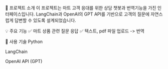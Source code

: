 📌 프로젝트 소개
이 프로젝트는 마트 고객 응대를 위한 상담 챗봇과 번역기능을 가진 인터페이스입니다.
LangChain과 OpenAI의 GPT API를 기반으로 고객의 질문에 자연스럽게 답변할 수 있도록 설계되었습니다.

💡 주요 기능
✅ 마트 상품 관련 질문 응답
✅ 텍스트, pdf 파일 업로드 -> 번역

🧰 사용 기술
Python

LangChain

OpenAI API (GPT)

